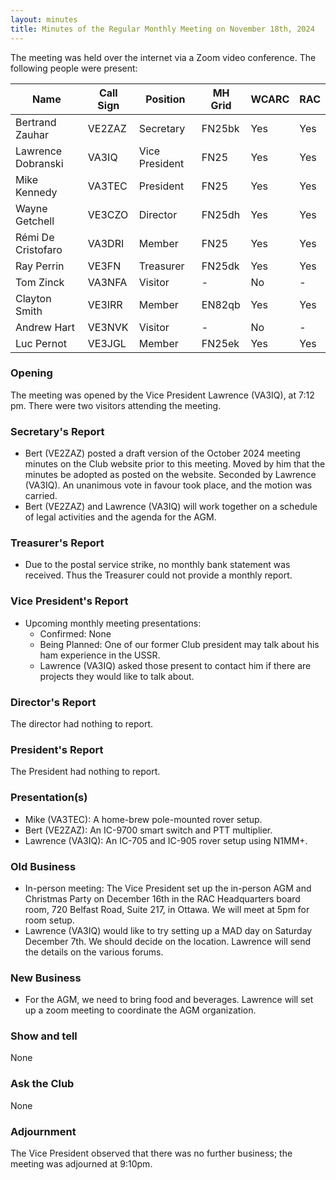 ```yaml
---
layout: minutes
title: Minutes of the Regular Monthly Meeting on November 18th, 2024
---
```

The meeting was held over the internet via a Zoom video conference.
The following people were present:

| Name               | Call Sign | Position       | MH Grid | WCARC | RAC |
| ------------------ | --------- | -------------- | ------- | ----- | --- |
| Bertrand Zauhar    | VE2ZAZ    | Secretary      | FN25bk  | Yes   | Yes |
| Lawrence Dobranski | VA3IQ     | Vice President | FN25    | Yes   | Yes |
| Mike Kennedy       | VA3TEC    | President      | FN25    | Yes   | Yes |
| Wayne Getchell     | VE3CZO    | Director       | FN25dh  | Yes   | Yes |
| Rémi De Cristofaro | VA3DRI    | Member         | FN25    | Yes   | Yes |
| Ray Perrin         | VE3FN     | Treasurer      | FN25dk  | Yes   | Yes |
| Tom Zinck          | VA3NFA    | Visitor        |   -     | No    |  -  |
| Clayton Smith      | VE3IRR    | Member         | EN82qb  | Yes   | Yes |
| Andrew Hart        | VE3NVK    | Visitor        |   -     | No    |  -  |
| Luc Pernot         | VE3JGL    | Member         | FN25ek  | Yes   | Yes |

### Opening

The meeting was opened by the Vice President Lawrence (VA3IQ), at 7:12 pm.
There were two visitors attending the meeting.

### Secretary's Report

- Bert (VE2ZAZ) posted a draft version of the October 2024 meeting minutes on the Club website prior to this meeting. Moved by him that the minutes be adopted as posted on the website. Seconded by Lawrence (VA3IQ). An unanimous vote in favour took place, and the motion was carried.
- Bert (VE2ZAZ) and Lawrence (VA3IQ) will work together on a schedule of legal activities and the agenda for the AGM.

### Treasurer's Report

- Due to the postal service strike, no monthly bank statement was received. Thus the Treasurer could not provide a monthly report.

### Vice President's Report

- Upcoming monthly meeting presentations:
  - Confirmed: None
  - Being Planned: One of our former Club president may talk about his ham experience in the USSR.
  - Lawrence (VA3IQ) asked those present to contact him if there are projects they would like to talk about.

### Director's Report

The director had nothing to report.

### President's Report

The President had nothing to report.

### Presentation(s)

- Mike (VA3TEC): A home-brew pole-mounted rover setup.
- Bert (VE2ZAZ): An IC-9700 smart switch and PTT multiplier.
- Lawrence (VA3IQ): An IC-705 and IC-905 rover setup using N1MM+.

### Old Business

- In-person meeting: The Vice President set up the in-person AGM and Christmas Party on December 16th in the RAC Headquarters board room, 720 Belfast Road, Suite 217, in Ottawa. We will meet at 5pm for room setup.
- Lawrence (VA3IQ) would like to try setting up a MAD day on Saturday December 7th. We should decide on the location. Lawrence will send the details on the various forums.

### New Business

- For the AGM, we need to bring food and beverages. Lawrence will set up a zoom meeting to coordinate the AGM organization.

### Show and tell

None

### Ask the Club

None

### Adjournment

The Vice President observed that there was no further business; the meeting was adjourned at 9:10pm.
